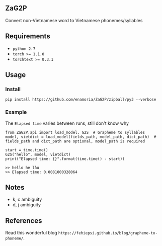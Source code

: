 ## ZaG2P
Convert non-Vietnamese word to Vietnamese phonemes/syllables

## Requirements
* `python 2.7`
* `torch >= 1.1.0`
* `torchtext >= 0.3.1`

## Usage

### Install
`pip install https://github.com/enamoria/ZaG2P/zipball/py3 --verbose`

### Example

The `Elapsed time` varies between runs, still don't know why

    from ZaG2P.api import load_model, G2S  # Grapheme to syllables
    model, vietdict = load_model(fields_path, model_path, dict_path)  # fields_path and dict_path are optional, model_path is required

    start = time.time()
    G2S("hello", model, vietdict)
    print("Elapsed time: {}".format(time.time() - start))

    >> hello he lâu
    >> Elapsed time: 0.0081000328064

## Notes

* k, c ambiguity
* d, j ambiguity

## References
Read this wonderful blog `https://fehiepsi.github.io/blog/grapheme-to-phoneme/`.
